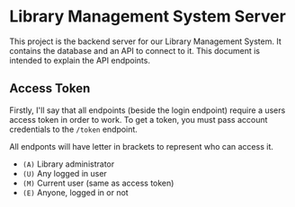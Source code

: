# Library Management System Server

This project is the backend server for our Library Management System. It contains the database and an API to connect to it. This document is intended to explain the API endpoints.

## Access Token

Firstly, I'll say that all endpoints (beside the login endpoint) require a users access token in order to work. To get a token, you must pass account credentials to the `/token` endpoint.

All endponts will have letter in brackets to represent who can access it.

-   `(A)` Library administrator
-   `(U)` Any logged in user
-   `(M)` Current user (same as access token)
-   `(E)` Anyone, logged in or not
